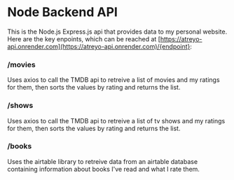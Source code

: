 # Node Backend API
This is the Node.js Express.js api that provides data to my personal website.
Here are the key enpoints, which can be reached at [https://atreyo-api.onrender.com](https://atreyo-api.onrender.com)/{endpoint}:
### /movies
Uses axios to call the TMDB api to retreive a list of movies and my ratings for them, then sorts the values by rating and returns the list.
### /shows
Uses axios to call the TMDB api to retreive a list of tv shows and my ratings for them, then sorts the values by rating and returns the list.
### /books
Uses the airtable library to retreive data from an airtable database containing information about books I've read and what I rate them.
